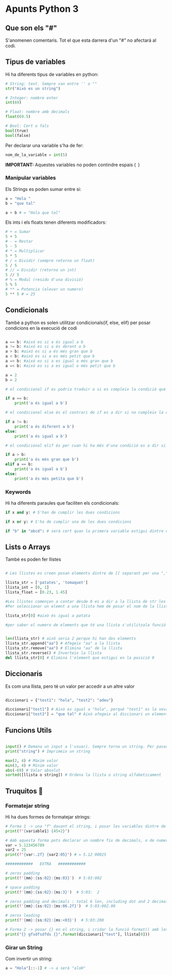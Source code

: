 # Apunts Python 3

## Que son els "#"
S'anomenen comentaris. Tot el que esta darrera d'un "#" no afectará al codi.

## Tipus de variables

Hi ha diferents tipus de variables en python:

```python
# String: text. Sempre van entre '' o ""
str("Això es un string")

# Integer: nombre enter
int(69)

# Float: nombre amb decimals
float(69.5)

# Bool: Cert o fals
bool(true)
bool(false)
```

Per declarar una variable s'ha de fer:

```python
nom_de_la_variable = int(5)
```

**IMPORTANT:** Aquestes variables no poden contindre espais (` `)

### Manipular variables

Els Strings es poden sumar entre si:

```python
a = "Hola "
b = "que tal"

a + b # = "Hola que tal"
```

Els ints i els floats tenen diferents modificadors:

```python
# + = Sumar
5 + 5
# - = Restar
5 - 5
# * = Multiplicar
5 * 5
# / = Dividir (sempre retorna un float)
5 / 5
# // = Dividir (retorna un int)
5 // 5
# % = Modul (residu d'una divisió)
5 % 5
# ** = Potencia (elevar un numero)
5 ** 5 # = 25
```

## Condicionals

També a python es solen utilitzar condicionals(if, else, elif) per posar condicions en la execució de codi

```python

a == b: #aixó es si a és igual a b
a != b: #aixó es si a és derent a b
a > b: #aixó es si a és més gran que b
a < b: #aixó es si a es més petit que b
a => b: #aixó es si a es igual o més gran que b
a =< b: #aixó es si a es igual o més petit que b

a = 2
b = 2

# el condicional if es podria traduir a si es compleix la condició que posis llavorens fa el codi de dintre.

if a == b:
    print('a és igual a b')

# el condicional else és el contrari de if es a dir si no cumpleix la condició del if llavors farà aquesta

if a != b:
    print('a és diferent a b')
else:
    print('a és igual a b')

# el condicional elif és per cuan hi ha més d'una condició es a dir si no es compleix la condició de if anirá a la condició de elif y si tampoc es compleix anirà a un altre elif(si hi ha) sino anirà al else

if a > b:
    print('a és més gran que b')
elif a == b:
    print('a és igual a b')
else:
    print('a és més petita que b')
```

### Keywords

Hi ha diferents paraules que faciliten els condicionals:

```python
if x and y: # S'han de cumplir les dues condicions

if x or y: # S'ha de cumplir una de les dues condicions

if "b" in "abcd": # serà cert quan la primera variable estigui dintre de la segona. També funciona amb llistes.
```

## Lists o Arrays

També es poden fer llistes

```python

# Les llistes es creen posan elements dintre de [] separant per una "," cada element

llista_str = ['patates', 'tomaquet']
llista_int = [0, 1]
llista_float = [0.23, 1.45]

#Les llistes començen a contar desde 0 es a dir a la llista de str les patates serien l'elemnet 0
#Per seleccionar un elemnt a una llista hem de posar el nom de la llista més la seva posició

llista_str[0] #això és igual a patata

#per saber el numero de elements que té una llista s'utilitzala funció len()


len(llista_str) # aixó seria 2 perque hi han dos elements
llista_str.append("aa") # Afegeix "aa" a la llista
llista_str.remove("aa") # Elimina "aa" de la llista
llista_str.reverse() # Inverteix la llista
del llista_str[0] # Elimina l'element que estigui en la posició 0
```

## Diccionaris

Es com una llista, pero té un valor per accedir a un altre valor

```python

diccionari = {"test1": "hola", "test2": "adeu"}

diccionari["test1"] # Això es igual a "hola", perquè "test1" es la seva key.
diccionari["test3"] = "que tal" # Això afegeix al diccionari un element "que tal" amd la key "test3"
```

## Funcions Utils
```python

input() # Demana un input a l'usuari. Sempre torna un string. Per pasaro a int o float s'ha de fer int(input()) o float(input())
print("string") # Imprimeix un string

max(2, 4) # Màxim valor
min(3, 4) # Mínim valor
abs(-69) # Valor absolut
sorted([llista o string]) # Ordena la llista o string alfabeticament
```

## Truquitos 🤙

### Formatejar string

Hi ha dues formes de formatejar strings:

```python
# Forma 1 -> una "f" davant el string, i posar les variables dintre de {}. No funciona si has d'accedir a una llista, o un diccionari (utilitzar []).
print(f"{variable1} {45+2}")

# Amb aquesta forma pots declarar un nombre fix de decimals, o de numeros
var = 5.123456789
var2 = 25
print(f"{var:.2f} {var2:05}") # = 5.12 00025

############   EXTRA   ############

# zeros padding
print(f'{mm}:{ss:02}:{ms:03}')  # 5:03:002

# space padding
print(f'{mm}:{ss:02}:{ms:3}')  # 5:03:  2

# zeros padding and decimals : total 6 len, including dot and 2 decimals
print(f'{mm}:{ss:02}:{ms:06.2f}')  # 5:03:002.00

# zeros leading
print(f'{mm}:{ss:02}:{ms:<03}')  # 5:03:200
```

```python
# Forma 2 -> posar {} en el string, i cridar la funció format() amb les variables dintre de (). Funciona amb llistes i diccionaris.
print("{} gfsdfsdfds {}".format(diccionari["test"], llista[0]))
```

### Girar un String

Com invertir un string: 

```python
a = "Hola"[::-1] # -> a serà "aloH"
```